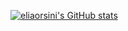 [![eliaorsini's GitHub stats](https://github-readme-stats.vercel.app/api?username=elia-orsini&include_all_commits=true&count_private=true&show_icons=true&hide=prs,issues,contribs&theme=dark#gh-dark-mode-only)](https://github.com/anuraghazra/github-readme-stats)
<!--[![Top Langs](https://github-readme-stats.vercel.app/api/top-langs/?username=elia-orsini&layout=compact&hide=jupyter%20notebook)](https://github.com/anuraghazra/github-readme-stats)-->
